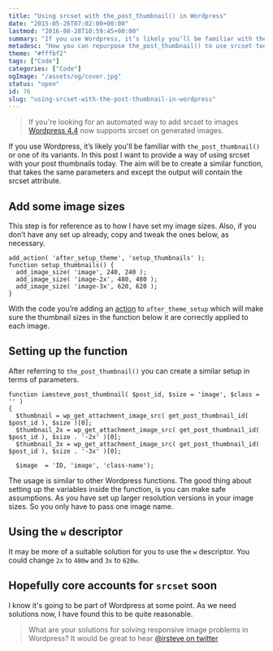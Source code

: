 ```yaml
---
title: "Using srcset with the_post_thumbnail() in Wordpress"
date: "2015-05-26T07:02:00+00:00"
lastmod: "2016-08-28T10:59:45+00:00"
summary: "If you use Wordpress, it’s likely you’ll be familiar with the_post_thumbnail() or one of its variants. In this post I want to provide a way of using srcset with your post thumbnails today. The aim will be to create a similar function, that takes the same parameters and except the output will contain the srcset attribute."
metadesc: "How you can repurpose the_post_thumbnail() to use srcset today in Wordpress. "
theme: "#fffbf2"
tags: ["Code"]
categories: ["Code"]
ogImage: "/assets/og/cover.jpg"
status: "open"
id: 76
slug: "using-srcset-with-the-post-thumbnail-in-wordpress"
---
```


> If you're looking for an automated way to add srcset to images [Wordpress 4.4](https://codex.wordpress.org/Version_4.4) now supports srcset on generated images. 

If you use Wordpress, it’s likely you'll be familiar with `the_post_thumbnail()` or one of its variants. In this post I want to provide a way of using srcset with your post thumbnails today. The aim will be to create a similar function, that takes the same parameters and except the output will contain the srcset attribute.

## Add some image sizes
This step is for reference as to how I have set my image sizes. Also, if you don’t have any set up already, copy and tweak the ones below, as necessary. 

~~~.language-php
add_action( 'after_setup_theme', 'setup_thumbnails' );
function setup_thumbnails() {
  add_image_size( 'image', 240, 240 );
  add_image_size( 'image-2x', 480, 480 );
  add_image_size( 'image-3x', 620, 620 );
}
~~~

With the code you’re adding an [action](https://codex.wordpress.org/Plugin_API/Action_Reference) to `after_theme_setup` which will make sure the thumbnail sizes in the function below it are correctly applied to each image.

## Setting up the function
After referring to `the_post_thumbnail()` you can create a similar setup in terms of parameters. 

~~~.language-php
function iamsteve_post_thumbnail( $post_id, $size = 'image', $class = '' )
{
  $thumbnail = wp_get_attachment_image_src( get_post_thumbnail_id( $post_id ), $size )[0];
  $thumbnail_2x = wp_get_attachment_image_src( get_post_thumbnail_id( $post_id ), $size . '-2x' )[0];
  $thumbnail_3x = wp_get_attachment_image_src( get_post_thumbnail_id( $post_id ), $size . '-3x' )[0];

  $image  = 'ID, 'image', 'class-name');
~~~

The usage is similar to other Wordpress functions. The good thing about setting up the variables inside the function, is you can make safe assumptions. As you have set up larger resolution versions in your image sizes. So you only have to pass one image name.

## Using the `w` descriptor
It may be more of a suitable solution for you to use the `w` descriptor. You could change `2x` to `480w` and `3x`  to `620w`. 

## Hopefully core accounts for `srcset` soon
I know it's going to be part of Wordpress at some point. As we need solutions now, I have found this to be quite reasonable.

> What are your solutions for solving responsive image problems in Wordpress? It would be great to hear [@irsteve on twitter](https://twitter.com/irsteve)
